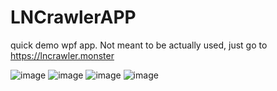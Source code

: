 # LNCrawlerAPP

quick demo wpf app. Not meant to be actually used, just go to https://lncrawler.monster

![image](https://github.com/user-attachments/assets/d657d34e-fdf7-44ce-b251-5a976bf915c8)
![image](https://github.com/user-attachments/assets/a8914452-f212-4898-92da-6f727c73310c)
![image](https://github.com/user-attachments/assets/6458ab6c-0e0c-47f7-9f42-f7fc661d9680)
![image](https://github.com/user-attachments/assets/4ca555f4-6b3d-4d90-9e29-75db338a4a95)

